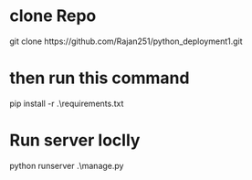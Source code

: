 <h1> clone Repo </h1>
<p> git clone https://github.com/Rajan251/python_deployment1.git
<h1>then run this command</h1>
pip install -r .\requirements.txt
<h1>Run server loclly </h1>
python runserver .\manage.py  
</p>
